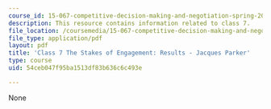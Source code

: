 ```yaml
---
course_id: 15-067-competitive-decision-making-and-negotiation-spring-2011
description: This resource contains information related to class 7.
file_location: /coursemedia/15-067-competitive-decision-making-and-negotiation-spring-2011/54ceb047f95ba1513df83b636c6c493e_MIT15_067S11_Cl7_S_E_REJPR.pdf
file_type: application/pdf
layout: pdf
title: 'Class 7 The Stakes of Engagement: Results - Jacques Parker'
type: course
uid: 54ceb047f95ba1513df83b636c6c493e

---
```

None